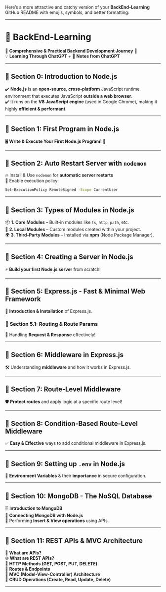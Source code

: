 Here’s a more attractive and catchy version of your **BackEnd-Learning** GitHub README with emojis, symbols, and better formatting:  

---

# 🚀 **BackEnd-Learning**  
🔹 **Comprehensive & Practical Backend Development Journey** 🎯  
💡 **Learning Through ChatGPT** + 📖 **Notes from ChatGPT**  

---

## 📌 **Section 0: Introduction to Node.js**  
✔️ **Node.js** is an **open-source**, **cross-platform** JavaScript runtime environment that executes JavaScript **outside a web browser**.  
✔️ It runs on the **V8 JavaScript engine** (used in Google Chrome), making it highly **efficient & performant**.  

---

## 📌 **Section 1: First Program in Node.js**  
🖥️ **Write & Execute Your First Node.js Program!** 🎉  

---

## 📌 **Section 2: Auto Restart Server with `nodemon`**  
🔥 Install & Use `nodemon` for **automatic server restarts**  
🔹 Enable execution policy:  
```sh
Set-ExecutionPolicy RemoteSigned -Scope CurrentUser
```

---

## 📌 **Section 3: Types of Modules in Node.js**  
📦 **1. Core Modules** – Built-in modules like `fs`, `http`, `path`, etc.  
📁 **2. Local Modules** – Custom modules created within your project.  
🌍 **3. Third-Party Modules** – Installed via **npm** (Node Package Manager).  

---

## 📌 **Section 4: Creating a Server in Node.js**  
⚡ **Build your first Node.js server** from scratch!  

---

## 📌 **Section 5: Express.js - Fast & Minimal Web Framework**  
🚀 **Introduction & Installation** of Express.js.  

### 📌 **Section 5.1: Routing & Route Params**  
🔄 Handling **Request & Response** effectively!  

---

## 📌 **Section 6: Middleware in Express.js**  
🛠️ Understanding **middleware** and how it works in Express.js.  

---

## 📌 **Section 7: Route-Level Middleware**  
🛡️ **Protect routes** and apply logic at a specific route level!  

---

## 📌 **Section 8: Condition-Based Route-Level Middleware**  
✅ **Easy & Effective** ways to add conditional middleware in Express.js.  

---

## 📌 **Section 9: Setting up `.env` in Node.js**  
🔑 **Environment Variables** & their **importance** in secure configuration.  

---

## 📌 **Section 10: MongoDB - The NoSQL Database**  
🗄️ **Introduction to MongoDB**  
🔗 **Connecting MongoDB with Node.js**  
📌 Performing **Insert & View operations** using APIs.  

---

## 📌 **Section 11: REST APIs & MVC Architecture**  
📡 **What are APIs?**  
🌐 **What are REST APIs?**  
🔄 **HTTP Methods (GET, POST, PUT, DELETE)**  
📌 **Routes & Endpoints**  
📂 **MVC (Model-View-Controller) Architecture**  
📝 **CRUD Operations (Create, Read, Update, Delete)**  

---
